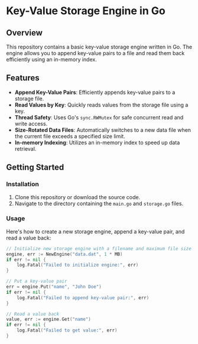 # Key-Value Storage Engine in Go

## Overview

This repository contains a basic key-value storage engine written in Go. The engine allows you to append key-value pairs to a file and read them back efficiently using an in-memory index.

## Features

- **Append Key-Value Pairs**: Efficiently appends key-value pairs to a storage file.
- **Read Values by Key**: Quickly reads values from the storage file using a key.
- **Thread Safety**: Uses Go's `sync.RWMutex` for safe concurrent read and write access.
- **Size-Rotated Data Files**: Automatically switches to a new data file when the current file exceeds a specified size limit.
- **In-memory Indexing**: Utilizes an in-memory index to speed up data retrieval.

## Getting Started

### Installation

1. Clone this repository or download the source code.
2. Navigate to the directory containing the `main.go` and `storage.go` files.

### Usage

Here's how to create a new storage engine, append a key-value pair, and read a value back:

```go
// Initialize new storage engine with a filename and maximum file size in bytes.
engine, err := NewEngine("data.dat", 1 * MB)
if err != nil {
	log.Fatal("Failed to initialize engine:", err)
}

// Put a key-value pair
err = engine.Put("name", "John Doe")
if err != nil {
	log.Fatal("Failed to append key-value pair:", err)
}

// Read a value back
value, err := engine.Get("name")
if err != nil {
	log.Fatal("Failed to get value:", err)
}
